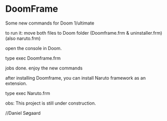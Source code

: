 DoomFrame
=========

Some new commands for Doom 1/ultimate


to run it:
 move both files to Doom folder (Doomframe.frm & uninstaller.frm)(also naruto.frm)
 
open the console in Doom.

type exec Doomframe.frm

jobs done. enjoy the new commands

after installing Doomframe, you can install Naruto framework as an extension.

type exec Naruto.frm

obs: This project is still under construction.

//Daniel Søgaard

